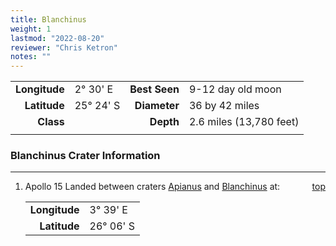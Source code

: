 ```yaml
---
title: Blanchinus
weight: 1
lastmod: "2022-08-20"
reviewer: "Chris Ketron"
notes: ""
---
```


|               |               |               |                         |
| ------------: | :------------ | ------------: | :---------------------- |
| **Longitude** | 2&deg; 30' E  | **Best Seen** | 9-12 day old moon       |
|  **Latitude** | 25&deg; 24' S |  **Diameter** | 36 by 42 miles          |
|     **Class** |               |     **Depth** | 2.6 miles (13,780 feet) |
|               |               |               |                         |

### Blanchinus Crater Information

---
<span style='float:right;'>[top](#)</span>

1. Apollo 15 Landed between craters [Apianus](/object-notes/solar-system/earth/moon/craters/apianus/#) and [Blanchinus](/object-notes/solar-system/earth/moon/craters/blanchinus/#) at:  
      
   |     |    |
   | ------------: | :-------------- | 
   | **Longitude** |    3&deg; 39' E  | 
   |  **Latitude** |   26&deg; 06' S  |
